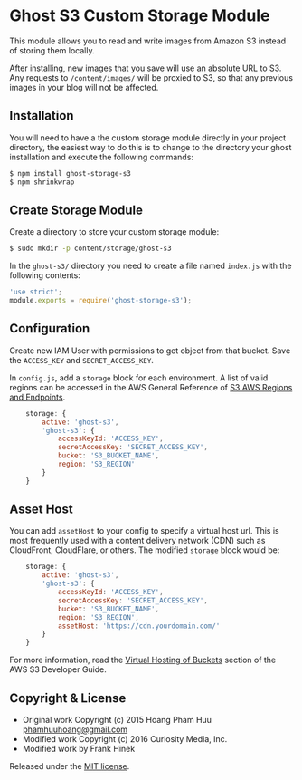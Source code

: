 # Ghost S3 Custom Storage Module

This module allows you to read and write images from Amazon S3 instead of
storing them locally.

After installing, new images that you save will use an absolute URL to S3. Any
requests to `/content/images/` will be proxied to S3, so that any previous
images in your blog will not be affected.

## Installation

You will need to have a the custom storage module directly in your project
directory, the easiest way to do this is to change to the directory your ghost
installation and execute the following commands:

```bash
$ npm install ghost-storage-s3
$ npm shrinkwrap
```

## Create Storage Module

Create a directory to store your custom storage module:

```bash
$ sudo mkdir -p content/storage/ghost-s3
```

In the `ghost-s3/` directory you need to create a file named `index.js` with the following
contents:

```javascript
'use strict';
module.exports = require('ghost-storage-s3');
```

## Configuration

Create new IAM User with permissions to get object from that bucket. Save the `ACCESS_KEY` and `SECRET_ACCESS_KEY`.

In `config.js`, add a `storage` block for each environment. A list of valid regions can be accessed in the AWS General Reference of [S3 AWS Regions and Endpoints](http://docs.aws.amazon.com/general/latest/gr/rande.html#s3_region).

```javascript
    storage: {
        active: 'ghost-s3',
        'ghost-s3': {
            accessKeyId: 'ACCESS_KEY',
            secretAccessKey: 'SECRET_ACCESS_KEY',
            bucket: 'S3_BUCKET_NAME',
            region: 'S3_REGION'
        }
    }
```

## Asset Host

You can add `assetHost` to your config to specify a virtual host url. This is most frequently used with a content delivery network (CDN) such as CloudFront, CloudFlare, or others.  The modified `storage` block would be:

```javascript
    storage: {
        active: 'ghost-s3',
        'ghost-s3': {
            accessKeyId: 'ACCESS_KEY',
            secretAccessKey: 'SECRET_ACCESS_KEY',
            bucket: 'S3_BUCKET_NAME',
            region: 'S3_REGION',
            assetHost: 'https://cdn.yourdomain.com/'
        }
    }
```

For more information, read the [Virtual Hosting of Buckets](http://docs.aws.amazon.com/AmazonS3/latest/dev/VirtualHosting.html)
section of the AWS S3 Developer Guide.

## Copyright & License

- Original work Copyright (c) 2015 Hoang Pham Huu <phamhuuhoang@gmail.com>
- Modified work Copyright (c) 2016 Curiosity Media, Inc.
- Modified work by Frank Hinek

Released under the [MIT license](https://github.com/muzix/ghost-s3/blob/master/LICENSE).
